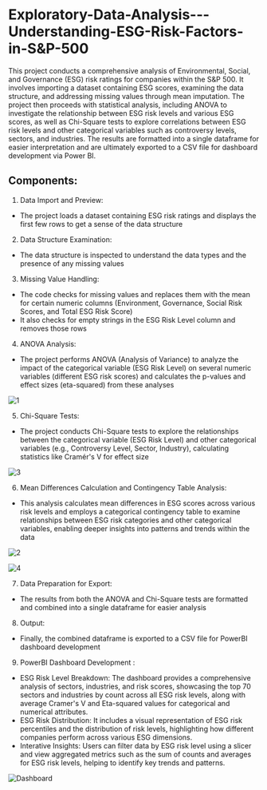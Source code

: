 # Exploratory-Data-Analysis---Understanding-ESG-Risk-Factors-in-S&P-500
This project conducts a comprehensive analysis of Environmental, Social, and Governance (ESG) risk ratings for companies within the S&P 500. It involves importing a dataset containing ESG scores, examining the data structure, and addressing missing values through mean imputation. The project then proceeds with statistical analysis, including ANOVA to investigate the relationship between ESG risk levels and various ESG scores, as well as Chi-Square tests to explore correlations between ESG risk levels and other categorical variables such as controversy levels, sectors, and industries. The results are formatted into a single dataframe for easier interpretation and are ultimately exported to a CSV file for dashboard development via Power BI.

## Components: 

1. Data Import and Preview:
- The project loads a dataset containing ESG risk ratings and displays the first few rows to get a sense of the data structure

2. Data Structure Examination: 
- The data structure is inspected to understand the data types and the presence of any missing values

3. Missing Value Handling: 
- The code checks for missing values and replaces them with the mean for certain numeric columns (Environment, Governance, Social Risk Scores, and Total ESG Risk Score)
- It also checks for empty strings in the ESG Risk Level column and removes those rows

4. ANOVA Analysis:
- The project performs ANOVA (Analysis of Variance) to analyze the impact of the categorical variable (ESG Risk Level) on several numeric variables (different ESG risk scores) and calculates the p-values and effect sizes (eta-squared) from these analyses

![1](https://github.com/user-attachments/assets/48f3f239-29da-473d-a950-d71f7a17f3c1)

5. Chi-Square Tests:
- The project conducts Chi-Square tests to explore the relationships between the categorical variable (ESG Risk Level) and other categorical variables (e.g., Controversy Level, Sector, Industry), calculating statistics like Cramér's V for effect size

![3](https://github.com/user-attachments/assets/32edd6c8-27be-4f50-a256-1ae00d0f91b1)

6. Mean Differences Calculation and Contingency Table Analysis:
- This analysis calculates mean differences in ESG scores across various risk levels and employs a categorical contingency table to examine relationships between ESG risk categories and other categorical variables, enabling deeper insights into patterns and trends within the data

![2](https://github.com/user-attachments/assets/448e6644-4f81-4d38-b6dc-462a9ec77ec0)

![4](https://github.com/user-attachments/assets/059a98e8-2a29-45a1-92e8-2a4c9931380c)

 7. Data Preparation for Export:
- The results from both the ANOVA and Chi-Square tests are formatted and combined into a single dataframe for easier analysis

8. Output:
- Finally, the combined dataframe is exported to a CSV file for PowerBI dashboard development

9. PowerBI Dashboard Development :
- ESG Risk Level Breakdown: The dashboard provides a comprehensive analysis of sectors, industries, and risk scores, showcasing the top 70 sectors and industries by count across all ESG risk levels, along with average Cramer's V and Eta-squared values for categorical and numerical attributes.
- ESG Risk Distribution: It includes a visual representation of ESG risk percentiles and the distribution of risk levels, highlighting how different companies perform across various ESG dimensions.
- Interative Insights: Users can filter data by ESG risk level using a slicer and view aggregated metrics such as the sum of counts and averages for ESG risk levels, helping to identify key trends and patterns.

![Dashboard](https://github.com/user-attachments/assets/24794a65-2d43-4808-b789-a6b75022ed2e)


